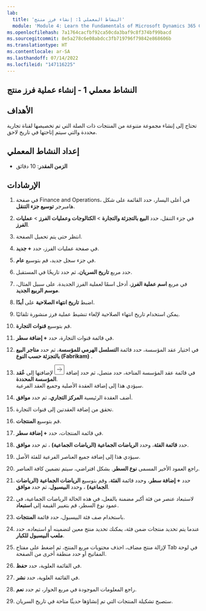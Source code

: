 ```yaml
---
lab:
  title: 'النشاط المعملي 1: إنشاء فرز منتج'
  module: 'Module 4: Learn the Fundamentals of Microsoft Dynamics 365 Commerce'
ms.openlocfilehash: 7a1764cacfbf92ca50cda3baf9c8f374bf99bacd
ms.sourcegitcommit: 8e5a278c6e08abdcc3fb719796f79842e868606b
ms.translationtype: HT
ms.contentlocale: ar-SA
ms.lasthandoff: 07/14/2022
ms.locfileid: "147116225"
---
```

## <a name="lab-1---create-a-product-assortment"></a>النشاط معملي 1 - إنشاء عملية فرز منتج

## <a name="objectives"></a>الأهداف

تحتاج إلى إنشاء مجموعة متنوعة من المنتجات ذات الصلة التي تم تخصيصها لقناة تجارية محددة والتي سيتم إتاحتها في تاريخ لاحق.

## <a name="lab-setup"></a>إعداد النشاط المعملي

   - **الزمن المقدر**: 10 دقائق

## <a name="instructions"></a>الإرشادات

1. في صفحة Finance and Operations، في أعلى اليسار، حدد القائمة على شكل هامبرجر **توسيع جزء التنقل**.

1. في جزء التنقل، حدد **البيع بالتجزئة والتجارة** > **الكتالوجات وعمليات الفرز** > **عمليات الفرز**.

1. انتظر حتى يتم تحميل الصفحة.

1. في صفحة عمليات الفرز، حدد **+ جديد**.

1. في جزء سجل جديد، قم بتوسيع **عام**.

1. حدد مربع **تاريخ السريان**، ثم حدد تاريخًا في المستقبل.

1. في مربع **اسم عملية الفرز**، أدخل اسمًا لعملية الفرز الجديدة. على سبيل المثال، **موسم الربيع الجديد**.

1. اضبط **تاريخ انتهاء الصلاحية** على **أبدًا**.

1. يمكن استخدام تاريخ انتهاء الصلاحية لإلغاء تنشيط عملية فرز منشورة تلقائيًا.

1. قم بتوسيع **قنوات التجارة**.

1. في قائمة قنوات التجارة، حدد **+ إضافة سطر**.

1. في اختيار عقد المؤسسة، حدد قائمة **التسلسل الهرمي للمؤسسة**، ثم حدد **متاجر البيع بالتجزئة حسب النوع (Fabrikam)** .

1. في قائمة عقد المؤسسة المتاحة، حدد متصل، ثم حدد إضافة ![أيقونة السهم الأيمن](./media/d365-fo-add-org-node-icon.png) لإضافتها إلى **عُقد المؤسسة المحددة**.  
  سيؤدي هذا إلى إضافة العقدة الأصلية وجميع العقد الفرعية.

1. أضف العقدة الرئيسية **المركز التجاري**، ثم حدد **موافق**.

1. تحقق من إضافة العقدتين إلى قنوات التجارة.

1. قم بتوسيع **المنتجات**.

1. في قائمة المنتجات، حدد **+ إضافة سطر**.

1. حدد **قائمة الفئة**، وحدد **الرياضات الجماعية (الرياضات الجماعية)** ، ثم حدد **موافق**.

1. سيؤدي هذا إلى إضافة جميع العناصر الفرعية للفئة الأصل.

1. راجع العمود الأخير المسمى **نوع السطر**. بشكل افتراضي، سيتم تضمين كافة العناصر.

1. حدد **+ إضافة سطر**، وحدد قائمة **الفئة**، وقم بتوسيع **الرياضات الجماعية (الرياضات الجماعية)** ، وحدد **البيسبول**، ثم حدد **موافق**.

1. لاستبعاد عنصر من فئة أكبر مضمنة بالفعل، في هذه الحالة الرياضات الجماعية، في عمود نوع السطر، قم بتغيير القيمة إلى **استبعاد**.

1. باستخدام صف فئة البيسبول، حدد قائمة **المنتجات**.

1. عندما يتم تحديد منتجات ضمن فئة، يمكنك تحديد منتج معين لتضمينه أو استبعاده. حدد **ملعب البيسبول للكبار**.

1. لإزالة منتج مضاف، احذف محتويات مربع المنتج، ثم اضغط على مفتاح Tab في لوحة المفاتيح أو حدد منطقة أخرى من الصفحة.

1. في القائمة العلوية، حدد **حفظ**.

1. في القائمة العلوية، حدد **نشر**.

1. راجع المعلومات الموجودة في مربع الحوار، ثم حدد **نعم**.

1. ستصبح تشكيلة المنتجات التي تم إنشاؤها حديثًا متاحة في تاريخ السريان.
